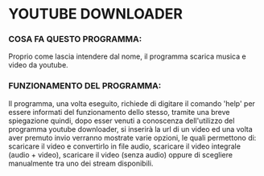 # YOUTUBE DOWNLOADER

### COSA FA QUESTO PROGRAMMA:

Proprio come lascia intendere dal nome, il programma scarica musica e video da youtube.

### FUNZIONAMENTO DEL PROGRAMMA:

Il programma, una volta eseguito, richiede di digitare il comando 'help' per essere informati
del funzionamento dello stesso, tramite una breve spiegazione quindi, dopo esser venuti a 
conoscenza dell'utilizzo del programma youtube downloader, si inserirà la url di un 
video ed una volta aver premuto invio verranno mostrate 
varie opzioni, le quali permettono di: scaricare il video e convertirlo in file audio, 
scaricare il video integrale (audio + video), scaricare il video (senza audio) 
oppure di scegliere manualmente tra uno dei stream disponibili. 

